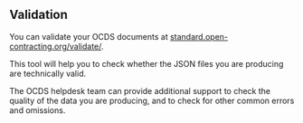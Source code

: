 ## Validation

You can validate your OCDS documents at [standard.open-contracting.org/validate/](http://standard.open-contracting.org/validate/). 

This tool will help you to check whether the JSON files you are producing are technically valid.

The OCDS helpdesk team can provide additional support to check the quality of the data you are producing, and to check for other common errors and omissions. 